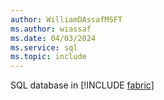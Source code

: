 ```yaml
---
author: WilliamDAssafMSFT
ms.author: wiassaf
ms.date: 04/03/2024
ms.service: sql
ms.topic: include
---
```

SQL database in [!INCLUDE [fabric](fabric.md)]